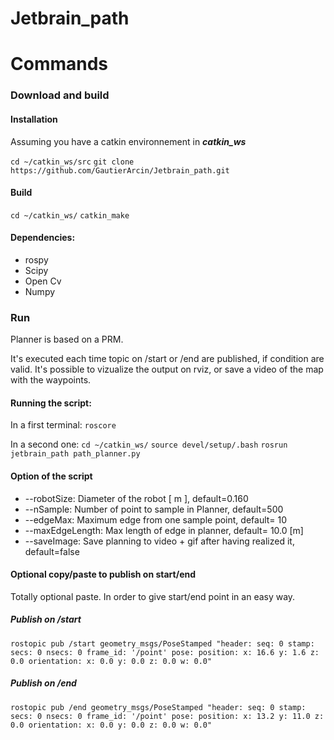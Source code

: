 # Jetbrain_path


# Commands

### Download and build

#### Installation

Assuming you have a catkin environnement in ***catkin_ws***

`cd ~/catkin_ws/src`
`git clone https://github.com/GautierArcin/Jetbrain_path.git`

#### Build

`cd ~/catkin_ws/`
`catkin_make`

#### Dependencies: 
* rospy
* Scipy
* Open Cv
* Numpy

### Run

Planner is based on a PRM.

It's executed each time topic on /start or /end are published, if condition are valid.
It's possible to vizualize the output on rviz, or save a video of the map with the waypoints.

#### Running the script:

In a first terminal: 
`roscore`

In a second one: 
`cd ~/catkin_ws/`
`source devel/setup/.bash`
`rosrun jetbrain_path path_planner.py`


#### Option of the script

* --robotSize: Diameter of the robot \[ m \], default=0.160
* --nSample: Number of point to sample in Planner, default=500
* --edgeMax: Maximum edge from one sample point, default= 10
* --maxEdgeLength: Max length of edge in planner, default= 10.0 [m]
* --saveImage: Save planning to video + gif after having realized it, default=false

#### Optional copy/paste to publish on start/end 

Totally optional paste. In order to give start/end point in an easy way.
 
##### Publish on /start

`rostopic pub /start geometry_msgs/PoseStamped "header:
  seq: 0
  stamp:
    secs: 0
    nsecs: 0
  frame_id: '/point'
pose:
  position:
    x: 16.6
    y: 1.6
    z: 0.0
  orientation:
    x: 0.0
    y: 0.0
    z: 0.0
    w: 0.0" `

 
##### Publish on /end

`rostopic pub /end geometry_msgs/PoseStamped "header:
  seq: 0
  stamp:
    secs: 0
    nsecs: 0
  frame_id: '/point'
pose:
  position:
    x: 13.2
    y: 11.0
    z: 0.0
  orientation:
    x: 0.0
    y: 0.0
    z: 0.0
    w: 0.0" `
